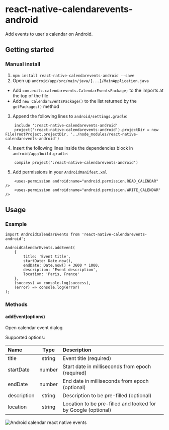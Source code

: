 # react-native-calendarevents-android

Add events to user's calendar on Android.

## Getting started

### Manual install

1. `npm install react-native-calendarevents-android --save`
2. Open up `android/app/src/main/java/[...]/MainApplication.java`
  - Add `com.exilz.calendarevents.CalendarEventsPackage;` to the imports at the top of the file
  - Add `new CalendarEventsPackage()` to the list returned by the `getPackages()` method
3. Append the following lines to `android/settings.gradle`:
```
    include ':react-native-calendarevents-android'
    project(':react-native-calendarevents-android').projectDir = new File(rootProject.projectDir, '../node_modules/react-native-calendarevents-android')
```
4. Insert the following lines inside the dependencies block in `android/app/build.gradle`:
```
    compile project(':react-native-calendarevents-android')
```
5. Add permissions in your `AndroidManifest.xml`
```
    <uses-permission android:name="android.permission.READ_CALENDAR" />
    <uses-permission android:name="android.permission.WRITE_CALENDAR" />
```

## Usage

### Example

```
import AndroidCalendarEvents from 'react-native-calendarevents-android';

AndroidCalendarEvents.addEvent(
    {
        title: 'Event title',
        startDate: Date.now(),
        endDate: Date.now() + 3600 * 1000,
        description: 'Event description',
        location: 'Paris, France'
    },
    (success) => console.log(success),
    (error) => console.log(error)
);
```

### Methods

#### addEvent(options)

Open calendar event dialog

Supported options:

| Name  | Type     | Description |
| :---- | :------: | :--- |
| title | string   | Event title (required) |
| startDate | number   | Start date in milliseconds from epoch (required) |
| endDate | number   |  End date in milliseconds from epoch (optional) |
| description | string   | Description to be pre-filled (optional) |
| location | string   | Location to be pre-filled and looked for by Google (optional) |


![Android calendar react native events](http://i.imgur.com/whOTYAPl.png)